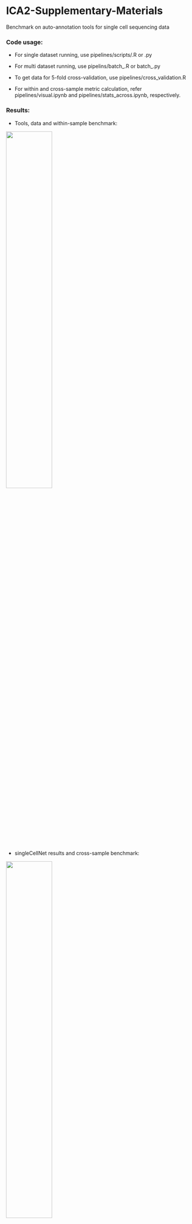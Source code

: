 # ICA2-Supplementary-Materials
Benchmark on auto-annotation tools for single cell sequencing data 

### Code usage:
- For single dataset running, use pipelines/scripts/<tool>.R or <tool>.py

- For multi dataset running, use pipelins/batch_<tool>.R or batch_<tool>.py

- To get data for 5-fold cross-validation, use pipelines/cross_validation.R

- For within and cross-sample metric calculation, refer pipelines/visual.ipynb and pipelines/stats_across.ipynb, respectively.

### Results:
- Tools, data and within-sample benchmark:

<img src="https://github.com/user-attachments/assets/f8312911-9694-41d6-a4e9-340038047833" width="50%">

- singleCellNet results and cross-sample benchmark:

<img src="https://github.com/user-attachments/assets/1cfc5b4f-c9e5-4ea5-b63c-1bb1945ac80f" width="50%">
